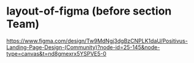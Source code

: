 # layout-of-figma (before section Team)

https://www.figma.com/design/Tw9MdNgj3dgBzCNPLK1daU/Positivus-Landing-Page-Design-(Community)?node-id=25-145&node-type=canvas&t=nd8gmexrx5YSPVE5-0
